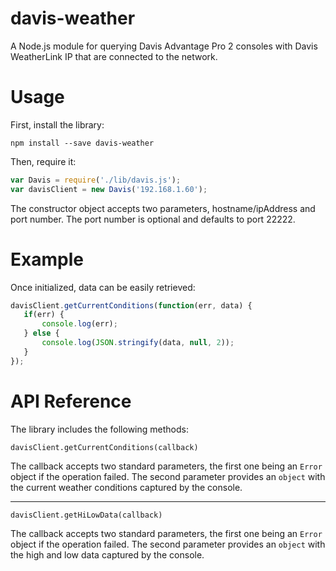# davis-weather
A Node.js module for querying Davis Advantage Pro 2 consoles with Davis 
WeatherLink IP that are connected to the network.

# Usage
First, install the library:

`npm install --save davis-weather`

Then, require it:

```javascript
var Davis = require('./lib/davis.js');
var davisClient = new Davis('192.168.1.60');
```

The constructor object accepts two parameters, hostname/ipAddress and port number.
The port number is optional and defaults to port 22222.

# Example
Once initialized, data can be easily retrieved:

```javascript
davisClient.getCurrentConditions(function(err, data) {    
   if(err) {
       console.log(err);
   } else {
       console.log(JSON.stringify(data, null, 2));
   }
});
```

# API Reference
The library includes the following methods:

`davisClient.getCurrentConditions(callback)`

The callback accepts two standard parameters, the first one being an `Error` object if the operation failed.
The second parameter provides an `object` with the current weather conditions captured by the console.

---

`davisClient.getHiLowData(callback)`

The callback accepts two standard parameters, the first one being an `Error` object if the operation failed.
The second parameter provides an `object` with the high and low data captured by the console.
